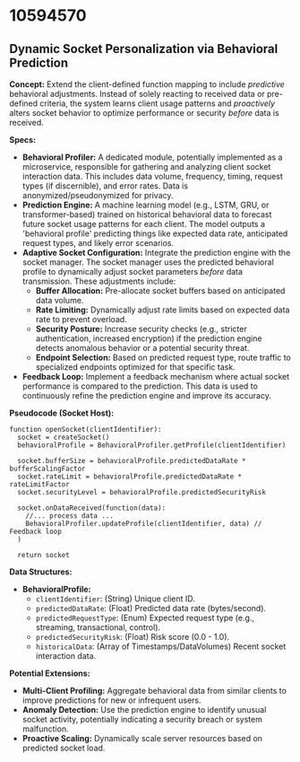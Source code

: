 # 10594570

## Dynamic Socket Personalization via Behavioral Prediction

**Concept:** Extend the client-defined function mapping to include *predictive* behavioral adjustments. Instead of solely reacting to received data or pre-defined criteria, the system learns client usage patterns and *proactively* alters socket behavior to optimize performance or security *before* data is received.

**Specs:**

*   **Behavioral Profiler:** A dedicated module, potentially implemented as a microservice, responsible for gathering and analyzing client socket interaction data. This includes data volume, frequency, timing, request types (if discernible), and error rates. Data is anonymized/pseudonymized for privacy.
*   **Prediction Engine:** A machine learning model (e.g., LSTM, GRU, or transformer-based) trained on historical behavioral data to forecast future socket usage patterns for each client. The model outputs a 'behavioral profile' predicting things like expected data rate, anticipated request types, and likely error scenarios.
*   **Adaptive Socket Configuration:** Integrate the prediction engine with the socket manager. The socket manager uses the predicted behavioral profile to dynamically adjust socket parameters *before* data transmission. These adjustments include:
    *   **Buffer Allocation:** Pre-allocate socket buffers based on anticipated data volume.
    *   **Rate Limiting:**  Dynamically adjust rate limits based on expected data rate to prevent overload.
    *   **Security Posture:**  Increase security checks (e.g., stricter authentication, increased encryption) if the prediction engine detects anomalous behavior or a potential security threat.
    *   **Endpoint Selection:**  Based on predicted request type, route traffic to specialized endpoints optimized for that specific task.
*   **Feedback Loop:** Implement a feedback mechanism where actual socket performance is compared to the prediction. This data is used to continuously refine the prediction engine and improve its accuracy.

**Pseudocode (Socket Host):**

```
function openSocket(clientIdentifier):
  socket = createSocket()
  behavioralProfile = BehavioralProfiler.getProfile(clientIdentifier)
  
  socket.bufferSize = behavioralProfile.predictedDataRate * bufferScalingFactor
  socket.rateLimit = behavioralProfile.predictedDataRate * rateLimitFactor
  socket.securityLevel = behavioralProfile.predictedSecurityRisk
  
  socket.onDataReceived(function(data):
    //... process data ...
    BehavioralProfiler.updateProfile(clientIdentifier, data) // Feedback loop
  )
  
  return socket
```

**Data Structures:**

*   **BehavioralProfile:**
    *   `clientIdentifier`: (String) Unique client ID.
    *   `predictedDataRate`: (Float) Predicted data rate (bytes/second).
    *   `predictedRequestType`: (Enum) Expected request type (e.g., streaming, transactional, control).
    *   `predictedSecurityRisk`: (Float)  Risk score (0.0 - 1.0).
    *   `historicalData`: (Array of Timestamps/DataVolumes)  Recent socket interaction data.

**Potential Extensions:**

*   **Multi-Client Profiling:** Aggregate behavioral data from similar clients to improve predictions for new or infrequent users.
*   **Anomaly Detection:**  Use the prediction engine to identify unusual socket activity, potentially indicating a security breach or system malfunction.
*   **Proactive Scaling:** Dynamically scale server resources based on predicted socket load.
